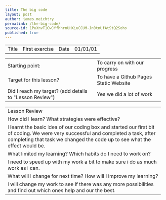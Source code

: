 ```yaml
---
title: The big code
layout: post
author: james.meichtry
permalink: /the-big-code/
source-id: 1PuXnvT1CwJYfhhrnUHXiuCCUM-Jn0tnUfAtStQ2Soho
published: true
---
```

<table>
  <tr>
    <td>Title</td>
    <td>First exercise</td>
    <td>Date</td>
    <td>01/01/01</td>
  </tr>
</table>


<table>
  <tr>
    <td>Starting point:</td>
    <td>To carry on with our progress </td>
  </tr>
  <tr>
    <td>Target for this lesson?</td>
    <td>To have a Github Pages Static Website</td>
  </tr>
  <tr>
    <td>Did I reach my target? 
(add details to "Lesson Review")</td>
    <td>Yes we did a lot of work</td>
  </tr>
</table>


<table>
  <tr>
    <td>Lesson Review</td>
  </tr>
  <tr>
    <td>How did I learn? What strategies were effective? </td>
  </tr>
  <tr>
    <td>I learnt the basic idea of our coding box and started our first bit of coding. We were very successful and completed a task, after completing that task we changed the code up to see what the effect would be.</td>
  </tr>
  <tr>
    <td>What limited my learning? Which habits do I need to work on? </td>
  </tr>
  <tr>
    <td>I need to speed up with my work a bit to make sure i do as much work as i can.</td>
  </tr>
  <tr>
    <td>What will I change for next time? How will I improve my learning?</td>
  </tr>
  <tr>
    <td>I will change my work to see if there was any more possibilities and find out which ones help and our the best.</td>
  </tr>
</table>


